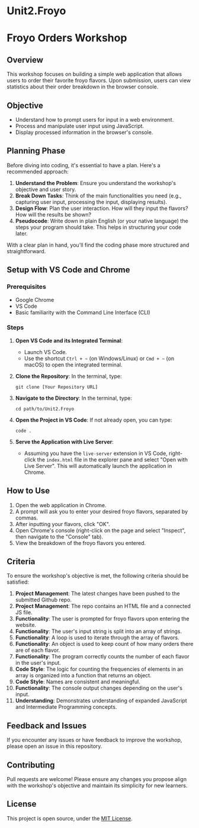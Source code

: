 # Unit2.Froyo

# Froyo Orders Workshop

## Overview
This workshop focuses on building a simple web application that allows users to order their favorite froyo flavors. Upon submission, users can view statistics about their order breakdown in the browser console.

## Objective
- Understand how to prompt users for input in a web environment.
- Process and manipulate user input using JavaScript.
- Display processed information in the browser's console.

## Planning Phase
Before diving into coding, it's essential to have a plan. Here's a recommended approach:

1. **Understand the Problem**: Ensure you understand the workshop's objective and user story.
2. **Break Down Tasks**: Think of the main functionalities you need (e.g., capturing user input, processing the input, displaying results).
3. **Design Flow**: Plan the user interaction. How will they input the flavors? How will the results be shown?
4. **Pseudocode**: Write down in plain English (or your native language) the steps your program should take. This helps in structuring your code later.

With a clear plan in hand, you'll find the coding phase more structured and straightforward.

## Setup with VS Code and Chrome

### Prerequisites
- Google Chrome
- VS Code
- Basic familiarity with the Command Line Interface (CLI)

### Steps
1. **Open VS Code and its Integrated Terminal**:
   - Launch VS Code.
   - Use the shortcut `Ctrl + ~` (on Windows/Linux) or `Cmd + ~` (on macOS) to open the integrated terminal.

2. **Clone the Repository**:
    In the terminal, type:
    ```
    git clone [Your Repository URL]
    ```

3. **Navigate to the Directory**:
    In the terminal, type:
    ```
    cd path/to/Unit2.Froyo
    ```

4. **Open the Project in VS Code**:
    If not already open, you can type:
    ```
    code .
    ```

5. **Serve the Application with Live Server**:
   - Assuming you have the `live-server` extension in VS Code, right-click the `index.html` file in the explorer pane and select "Open with Live Server". This will automatically launch the application in Chrome.

## How to Use
1. Open the web application in Chrome.
2. A prompt will ask you to enter your desired froyo flavors, separated by commas.
3. After inputting your flavors, click "OK".
4. Open Chrome's console (right-click on the page and select "Inspect", then navigate to the "Console" tab).
5. View the breakdown of the froyo flavors you entered.

## Criteria
To ensure the workshop's objective is met, the following criteria should be satisfied:

1. **Project Management**: The latest changes have been pushed to the submitted Github repo.
2. **Project Management**: The repo contains an HTML file and a connected JS file.
3. **Functionality**: The user is prompted for froyo flavors upon entering the website.
4. **Functionality**: The user's input string is split into an array of strings.
5. **Functionality**: A loop is used to iterate through the array of flavors.
6. **Functionality**: An object is used to keep count of how many orders there are of each flavor.
7. **Functionality**: The program correctly counts the number of each flavor in the user's input.
8. **Code Style**: The logic for counting the frequencies of elements in an array is organized into a function that returns an object.
9. **Code Style**: Names are consistent and meaningful.
10. **Functionality**: The console output changes depending on the user's input.
11. **Understanding**: Demonstrates understanding of expanded JavaScript and Intermediate Programming concepts.

## Feedback and Issues
If you encounter any issues or have feedback to improve the workshop, please open an issue in this repository.

## Contributing
Pull requests are welcome! Please ensure any changes you propose align with the workshop's objective and maintain its simplicity for new learners.

## License
This project is open source, under the [MIT License](LICENSE).

